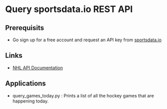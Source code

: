 # Query sportsdata.io REST API

## Prerequisits

* Go sign up for a free account and request an API key from [sportsdata.io](https://sportsdata.io)

## Links

* [NHL API Documentation](https://sportsdata.io/developers/api-documentation/nhl#/sports-data)

## Applications

* query_games_today.py : Prints a list of all the hockey games that are happening today.
